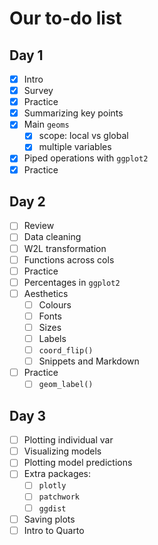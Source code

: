 # Our to-do list

## Day 1

- [x] Intro
- [x] Survey
- [x] Practice
- [x] Summarizing key points
- [x] Main `geoms`
  - [x] scope: local vs global
  - [x] multiple variables
- [x] Piped operations with `ggplot2`
- [x] Practice

## Day 2

- [ ] Review
- [ ] Data cleaning
- [ ] W2L transformation
- [ ] Functions across cols
- [ ] Practice
- [ ] Percentages in `ggplot2`
- [ ] Aesthetics
  - [ ] Colours
  - [ ] Fonts
  - [ ] Sizes
  - [ ] Labels
  - [ ] `coord_flip()`
  - [ ] Snippets and Markdown
- [ ] Practice
  - [ ] `geom_label()`

## Day 3

- [ ] Plotting individual var
- [ ] Visualizing models
- [ ] Plotting model predictions
- [ ] Extra packages:
  - [ ] `plotly`
  - [ ] `patchwork`
  - [ ] `ggdist`
- [ ] Saving plots
- [ ] Intro to Quarto
